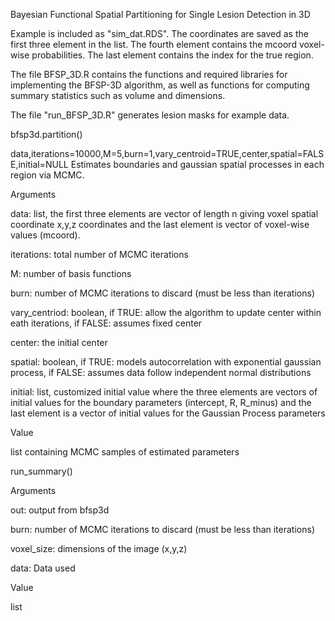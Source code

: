 Bayesian Functional Spatial Partitioning for Single Lesion Detection in 3D

Example is included as "sim_dat.RDS". The coordinates are saved as the first three element in the list. The fourth element contains the mcoord voxel-wise probabilities. The last element contains the index for the true region.

The file BFSP_3D.R contains the functions and required libraries for implementing the BFSP-3D algorithm, as well as functions for computing summary statistics such as volume and dimensions.

The file "run_BFSP_3D.R" generates lesion masks for example data.

bfsp3d.partition()

data,iterations=10000,M=5,burn=1,vary_centroid=TRUE,center,spatial=FALSE,initial=NULL
Estimates boundaries and gaussian spatial processes in each region via MCMC.

Arguments

data: list, the first three elements are vector of length n giving voxel spatial coordinate x,y,z coordinates and the last element is vector of voxel-wise values (mcoord).

iterations: total number of MCMC iterations

M: number of basis functions 

burn: number of MCMC iterations to discard (must be less than iterations)

vary_centriod: boolean, if TRUE: allow the algorithm to update center within eath iterations, if FALSE: assumes fixed center 

center: the initial center

spatial: boolean, if TRUE: models autocorrelation with exponential gaussian process, if FALSE: assumes data follow independent normal distributions

initial: list, customized initial value where the three elements are vectors of initial values for the boundary parameters (intercept, R, R_minus) and the last element is a vector of initial values for the Gaussian Process parameters    

Value

list containing MCMC samples of estimated parameters

run_summary()

Arguments

out: output from bfsp3d

burn: number of MCMC iterations to discard (must be less than iterations)

voxel_size: dimensions of the image (x,y,z)

data: Data used

Value

list 
